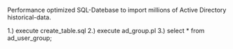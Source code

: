 Performance optimized SQL-Datebase to import millions of Active Directory historical-data.

1.) execute create_table.sql
2.) execute ad_group.pl
3.) select * from ad_user_group;
